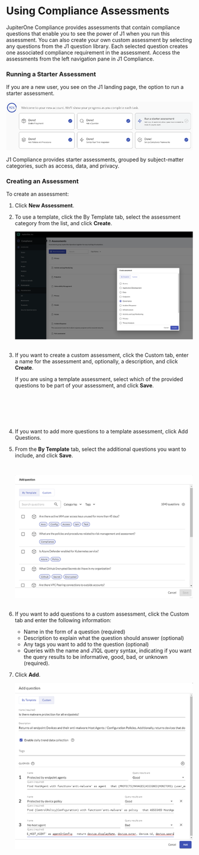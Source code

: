 # Using Compliance Assessments

JupiterOne Compliance provides assessments that contain compliance questions that enable you to see the power of J1 when you run this assessment. You can also create your own custom assessment by selecting any questions from the J1 question library. Each selected question creates one associated compliance requirement in the assessment. Access the assessments from the left navigation pane in J1 Compliance.

### Running a Starter Assessment

If you are a new user, you see on the J1 landing page, the option to run a starter assessment. 

![](../assets/compliance-start-assessment.png)

J1 Compliance provides starter assessments, grouped by subject-matter categories, such as access, data, and privacy. 

### Creating an Assessment

To create an assessment:

1. Click **New Assessment**.

2. To use a template, click the By Template tab, select the assessment category from the list, and click **Create**.

   ![](../assets/compliance-create-assess.png)
   ​


3. If you want to create a custom assessment, click the Custom tab, enter a name for the assessment and, optionally, a description, and click **Create**. 

   If you are using a template assessment, select which of the provided questions to be part of your assessment, and click **Save**.

   ​

   ​

   ​

4. If you want to add more questions to a template assessment, click Add Questions.

5. From the **By Template** tab, select the additional questions you want to include, and click **Save**.

   ​

   ![](../assets/compliance-question-adding.png) 
   ​

6. If you want to add questions to a custom assessment, click the Custom tab and enter the following information:

   - Name in the form of a question (required)
   - Description to explain what the question should answer (optional)
   - Any tags you want to add to the question (optional)
   - Queries with the name and J1QL query syntax, indicating if you want the query results to be informative, good, bad, or unknown (required).

7. Click **Add**.

   ![](../assets/compliance-add-question.png)


